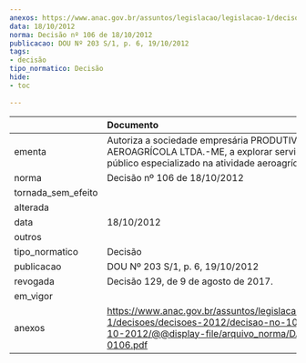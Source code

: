 ```yaml
---
anexos: https://www.anac.gov.br/assuntos/legislacao/legislacao-1/decisoes/decisoes-2012/decisao-no-106-de-18-10-2012/@@display-file/arquivo_norma/DA2012-0106.pdf
data: 18/10/2012
norma: Decisão nº 106 de 18/10/2012
publicacao: DOU Nº 203 S/1, p. 6, 19/10/2012
tags:
- decisão
tipo_normatico: Decisão
hide: 
- toc 
 
---
```


|                    | Documento                                                                                                                                                 |
|:-------------------|:----------------------------------------------------------------------------------------------------------------------------------------------------------|
| ementa             | Autoriza a sociedade empresária PRODUTIVA AEROAGRÍCOLA LTDA.-ME, a explorar serviço aéreo público especializado na atividade aeroagrícola.                |
| norma              | Decisão nº 106 de 18/10/2012                                                                                                                              |
| tornada_sem_efeito |                                                                                                                                                           |
| alterada           |                                                                                                                                                           |
| data               | 18/10/2012                                                                                                                                                |
| outros             |                                                                                                                                                           |
| tipo_normatico     | Decisão                                                                                                                                                   |
| publicacao         | DOU Nº 203 S/1, p. 6, 19/10/2012                                                                                                                          |
| revogada           | Decisão 129, de 9 de agosto de 2017.                                                                                                                      |
| em_vigor           |                                                                                                                                                           |
| anexos             | https://www.anac.gov.br/assuntos/legislacao/legislacao-1/decisoes/decisoes-2012/decisao-no-106-de-18-10-2012/@@display-file/arquivo_norma/DA2012-0106.pdf |